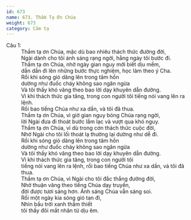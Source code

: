 ```yaml
---
id: 673
name: 673. Thầm Tạ Ơn Chúa
weight: 673
category: Cảm tạ
---
```

<dl><dt>Câu 1:</dt><dd data-verse="1">Thầm tạ ơn Chúa, mặc dù bao nhiêu thách thức đường đời, <br/>Ngài dành cho tôi ánh sáng rạng ngời, hằng ngày tôi bước đi. <br/>Thầm tạ ơn Chúa, nhờ ngày gian nguy mới biết dịu mềm, <br/>dần dần đi lên những bước thực nghiệm, học làm theo ý Cha. <br/>Rồi khi sóng gió dâng lên trong tâm hồn <br/>dường như đuốc cháy không sao ngăn ngừa <br/>Và tôi thấy khó vâng theo bao lời dạy khuyên dẫn đường. <br/>Vì khi thách thức gia tăng, trong con người tôi tiếng nói vang lên ra lệnh. <br/>Rồi bao tiếng Chúa như xa dần, và tôi đã thua. <br/>Thầm tạ ơn Chúa, vì giờ gian nguy bóng Chúa rạng ngời, <br/>lời Ngài đưa đi thoát bước lầm lạc và vượt qua khó nguy. <br/>Thầm tạ ơn Chúa, vì dù trong cơn thách thức cuộc đời, <br/>Nhờ Ngài cho tôi lối thoát lạ thường lại dường như dễ đi. <br/>Rồi khi sóng gió dâng lên trong tâm hồn <br/>dường như đuốc cháy không sao ngăn ngừa <br/>Và tôi thấy khó vâng theo bao lời dạy khuyên dẫn đường. <br/>Vì khi thách thức gia tăng, trong con người tôi <br/>tiếng nói vang lên ra lệnh, rồi bao tiếng Chúa như xa dần, và tôi đã thua. <br/>Thầm tạ ơn Chúa, vì Ngài cho tôi đắc thắng đường đời, <br/>Nhờ thuận vâng theo tiếng Chúa dạy truyền, <br/>đời được tươi sáng hơn. Ánh sáng Chúa vẫn sáng soi. <br/>Rồi một ngày kia sóng gió tan đi, <br/>Nhìn bầu trời xanh thắm thiết <br/>tôi thấy đôi mắt nhân từ dịu êm. </dd></dl>
